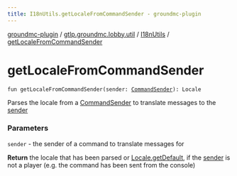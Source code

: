 ```yaml
---
title: I18nUtils.getLocaleFromCommandSender - groundmc-plugin
---
```


[groundmc-plugin](../../index.html) / [gtlp.groundmc.lobby.util](../index.html) / [I18nUtils](index.html) / [getLocaleFromCommandSender](.)

# getLocaleFromCommandSender

`fun getLocaleFromCommandSender(sender: `[`CommandSender`](https://hub.spigotmc.org/javadocs/spigot/org/bukkit/command/CommandSender.html)`): Locale`

Parses the locale from a [CommandSender](https://hub.spigotmc.org/javadocs/spigot/org/bukkit/command/CommandSender.html) to translate messages to the [sender](get-locale-from-command-sender.html#gtlp.groundmc.lobby.util.I18nUtils$getLocaleFromCommandSender(org.bukkit.command.CommandSender)/sender)

### Parameters

`sender` - the sender of a command to translate messages for

**Return**
the locale that has been parsed or [Locale.getDefault](#),
if the [sender](get-locale-from-command-sender.html#gtlp.groundmc.lobby.util.I18nUtils$getLocaleFromCommandSender(org.bukkit.command.CommandSender)/sender) is not a player (e.g. the command has been sent from the console)

